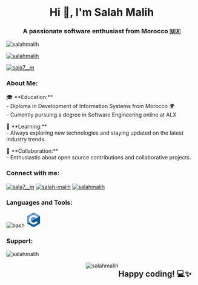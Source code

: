 <h1 align="center">Hi 👋, I'm Salah Malih</h1>
<h3 align="center">A passionate software enthusiast from Morocco 🇲🇦</h3>

<p align="left"> <img src="https://komarev.com/ghpvc/?username=salahmalih&label=Profile%20views&color=0e75b6&style=flat" alt="salahmalih" /> </p>

<p align="left"> <a href="https://github.com/ryo-ma/github-profile-trophy"><img src="https://github-profile-trophy.vercel.app/?username=salahmalih" alt="salahmalih" /></a> </p>

<p align="left"> <a href="https://twitter.com/sala7__m" target="blank"><img src="https://img.shields.io/twitter/follow/sala7__m?logo=twitter&style=for-the-badge" alt="sala7__m" /></a> </p>

<h3 align="left">About Me:</h3>
<p>🎓 **Education:**<br>
- Diploma in Development of Information Systems from Morocco 🌍<br>
- Currently pursuing a degree in Software Engineering online at ALX
</p>
<p>🌱 **Learning:**<br>
- Always exploring new technologies and staying updated on the latest industry trends.
</p>
<p>🤝 **Collaboration:**<br>
- Enthusiastic about open source contributions and collaborative projects.
</p>
<h3 align="left">Connect with me:</h3>
<p align="left">
<a href="https://twitter.com/sala7__m" target="blank"><img align="center" src="https://raw.githubusercontent.com/rahuldkjain/github-profile-readme-generator/master/src/images/icons/Social/twitter.svg" alt="sala7__m" height="30" width="40" /></a>
<a href="https://linkedin.com/in/salah-malih" target="blank"><img align="center" src="https://raw.githubusercontent.com/rahuldkjain/github-profile-readme-generator/master/src/images/icons/Social/linked-in-alt.svg" alt="salah-malih" height="30" width="40" /></a>
<a href="https://www.leetcode.com/salahmalih" target="blank"><img align="center" src="https://raw.githubusercontent.com/rahuldkjain/github-profile-readme-generator/master/src/images/icons/Social/leet-code.svg" alt="salahmalih" height="30" width="40" /></a>
</p>

<h3 align="left">Languages and Tools:</h3>
<p align="left"> 
<img src="https://www.vectorlogo.zone/logos/gnu_bash/gnu_bash-icon.svg" alt="bash" width="40" height="40"/>
<img src="https://raw.githubusercontent.com/devicons/devicon/master/icons/c/c-original.svg" alt="c" width="40" height="40"/>

</p>

<h3 align="left">Support:</h3>
<p><a href="https://www.buymeacoffee.com/salahmalih"> <img align="left" src="https://cdn.buymeacoffee.com/buttons/v2/default-yellow.png" height="50" width="210" alt="salahmalih" /></a></p><br>
<p><img align="left" src="(https://github-readme-stats.vercel.app/api?username=salahmalih&show_icons=true&hide=contribs,prs" alt="salahmalih" /></p>

<h2>Happy coding! 💻✨</h2>
